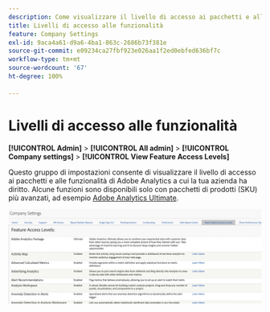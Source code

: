```yaml
---
description: Come visualizzare il livello di accesso ai pacchetti e alle funzionalità di Adobe Analytics a cui la tua azienda ha diritto.
title: Livelli di accesso alle funzionalità
feature: Company Settings
exl-id: 9aca4a61-d9a6-4ba1-863c-2686b73f381e
source-git-commit: e09234ca27fbf923e026aa1f2ed0ebfed636bf7c
workflow-type: tm+mt
source-wordcount: '67'
ht-degree: 100%

---
```


# Livelli di accesso alle funzionalità

**[!UICONTROL Admin]** > **[!UICONTROL All admin]** > **[!UICONTROL Company settings]** > **[!UICONTROL View Feature Access Levels]**

Questo gruppo di impostazioni consente di visualizzare il livello di accesso ai pacchetti e alle funzionalità di Adobe Analytics a cui la tua azienda ha diritto. Alcune funzioni sono disponibili solo con pacchetti di prodotti (SKU) più avanzati, ad esempio [Adobe Analytics Ultimate](https://www.adobe.com/it/data-analytics-cloud/analytics/ultimate.html).

![](assets/feature-access-levels.png)
